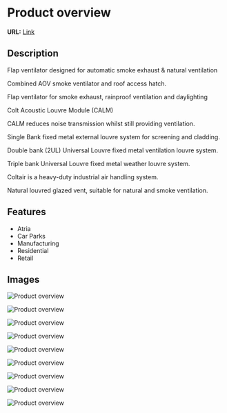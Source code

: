 # Product overview

**URL:** [Link](https://colt.info/content/colt/gb/en/products/product-overview.html)

## Description

Flap ventilator designed for automatic smoke exhaust & natural ventilation

Combined AOV smoke ventilator and roof access hatch.

Flap ventilator for smoke exhaust, rainproof ventilation and daylighting

Colt Acoustic Louvre Module (CALM)

CALM reduces noise transmission whilst still providing ventilation.

Single Bank fixed metal external louvre system for screening and cladding.

Double bank (2UL) Universal Louvre fixed metal ventilation louvre system.

Triple bank Universal Louvre fixed metal weather louvre system.

Coltair is a heavy-duty industrial air handling system.

Natural louvred glazed vent, suitable for natural and smoke ventilation.

## Features

- Atria
- Car Parks
- Manufacturing
- Residential
- Retail

## Images

![Product overview](https://colt.info/content/dam/colt/colt/products/apollo/colt-product-apollo-render.png/jcr:content/renditions/cq5dam.web.1280.1280.png)

![Product overview](https://colt.info/content/dam/colt/colt/products/axs-140/colt-axs-140-en-gb-ie.png/jcr:content/renditions/cq5dam.web.1280.1280.png)

![Product overview](https://colt.info/content/dam/colt/colt/products/apollo-ati/colt-product-apollo-ati-render.png/jcr:content/renditions/cq5dam.web.1280.1280.png)

![Product overview](https://colt.info/content/dam/colt/colt/products/calm-acoustic-louvre/colt-product-calm-acoustic-louvre-1.png/jcr:content/renditions/cq5dam.web.1280.1280.png)

![Product overview](https://colt.info/content/dam/colt/colt/products/1ul/colt-product-1ul-louvre-2.jpg/jcr:content/renditions/cq5dam.web.1280.1280.jpeg)

![Product overview](https://colt.info/content/dam/colt/colt/products/2ul/colt-product-2ul-louvre-1.jpg/jcr:content/renditions/cq5dam.web.1280.1280.jpeg)

![Product overview](https://colt.info/content/dam/colt/colt/products/3ul/colt-product-3ul-louvre-1.jpg/jcr:content/renditions/cq5dam.web.1280.1280.jpeg)

![Product overview](https://colt.info/content/dam/colt/colt/products/coltair/colt-product-coltair.png/jcr:content/renditions/cq5dam.web.1280.1280.png)

![Product overview](https://colt.info/content/dam/colt/colt/products/coltlite/colt-coltlite-clst-louvered-ventilator-product-open.png/jcr:content/renditions/cq5dam.web.1280.1280.png)